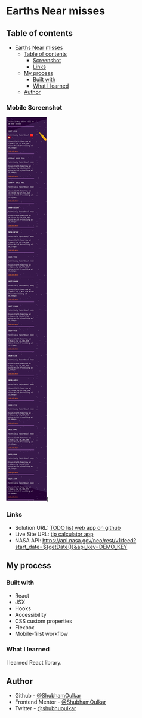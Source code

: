 # Earths Near misses

## Table of contents

- [Earths Near misses]()
  - [Table of contents](#table-of-contents)
    - [Screenshot](#screenshot)
    - [Links](#links)
  - [My process](#my-process)
    - [Built with](#built-with)
    - [What I learned](#what-i-learned)
  - [Author](#author)

### Mobile Screenshot

![](</near-misses-NASA/src/img/frontend-yiim.vercel.app_(Galaxy%20J7%20prime).png>))

### Links

- Solution URL: [TODO list web app on github](https://github.com/ShubhamOulkar/frontend/tree/main/todo-list)
- Live Site URL: [tip calculator app](https://frontend-yiim-shubhamoulkars-projects.vercel.app/)
- NASA API: https://api.nasa.gov/neo/rest/v1/feed?start_date=${getDate()}&api_key=DEMO_KEY

## My process

### Built with

- React
- JSX
- Hooks
- Accessibility
- CSS custom properties
- Flexbox
- Mobile-first workflow

### What I learned

I learned React library.

## Author

- Github - [@ShubhamOulkar](https://github.com/ShubhamOulkar)
- Frontend Mentor - [@ShubhamOulkar](https://www.frontendmentor.io/profile/ShubhamOulkar)
- Twitter - [@shubhuoulkar](https://twitter.com/shubhuoulkar)
